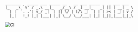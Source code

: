 ```
_______   _____ ___ _____ __   __ ___ _____ _  _ ___ ___  
|_   _\ `v' / _,\ __|_   _/__\ / _] __|_   _| || | __| _ \ 
  | |  `. .'| v_/ _|  | || \/ | [/\ _|  | | | >< | _|| v / 
  |_|   !_! |_| |___| |_| \__/ \__/___| |_| |_||_|___|_|_\ 
```
![CI](https://github.com/SoftwarearchitekturTeam/TypeTogether/actions/workflows/ci.yml/badge.svg)
